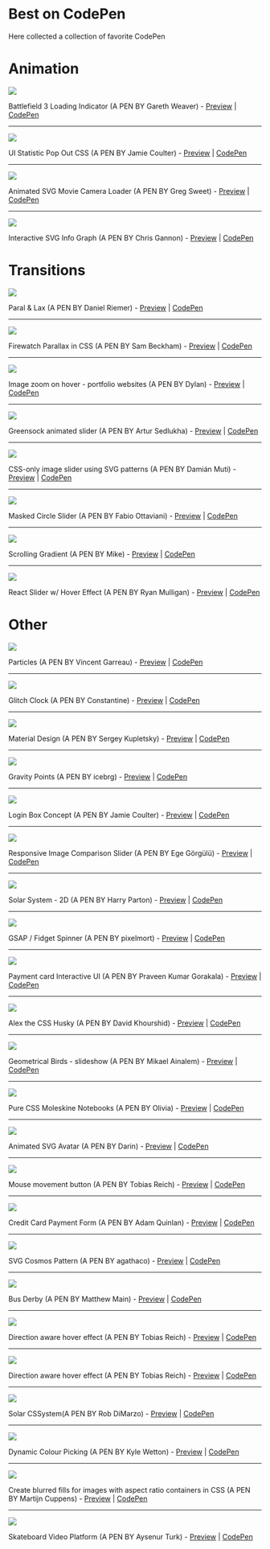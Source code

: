 # Best on CodePen
Here collected a collection of favorite CodePen

# Animation

![](https://i.pinimg.com/originals/f9/60/75/f96075e0ac443e971d3555ef16751307.gif)

Battlefield 3 Loading Indicator (A PEN BY Gareth Weaver) - [Preview](https://codepen.io/garethdweaver/full/zdElu/)  |  [CodePen](https://codepen.io/garethdweaver/pen/zdElu) 

---

![](https://www.bypeople.com/wp-content/uploads/2017/09/css-stats-pop-out.png)

UI Statistic Pop Out CSS (A PEN BY Jamie Coulter) - [Preview](https://codepen.io/jcoulterdesign/full/jExQGd/)  |  [CodePen](https://codepen.io/jcoulterdesign/pen/jExQGd)

---

![](https://shots.codepen.io/username/pen/aNprdB-1280.jpg)

Animated SVG Movie Camera Loader (A PEN BY Greg Sweet) - [Preview](https://codepen.io/ControlledChaos/full/aNprdB/)  |  [CodePen](https://codepen.io/ControlledChaos/pen/aNprdB)

---

![](https://shots.codepen.io/username/pen/pbzEYr-1280.jpg)

Interactive SVG Info Graph (A PEN BY Chris Gannon) - [Preview](https://codepen.io/chrisgannon/full/pbzEYr/)  |  [CodePen](https://codepen.io/chrisgannon/pen/pbzEYr)

# Transitions

![](https://shots.codepen.io/username/pen/AmmjRx-1280.jpg)

Paral & Lax (A PEN BY Daniel Riemer) - [Preview](https://codepen.io/zitrusfrisch/full/bJwhk/)  |  [CodePen](https://codepen.io/zitrusfrisch/pen/bJwhk)

---

![](https://lh3.googleusercontent.com/tQRuq73E5tA5MmtsCF6931-RVlS6Y95QUWxDVmj1zRorufJwxx3Ror1VHHwUXt_HuMnFsz5KW0ukZbT3N8bFR3-c4c9LDYNm5DZGwnsWgodoD3SCpwXMpdpE7ybCU9GEtrgnE30kAfnMo3z4HQkSeUsv5VVvrPtvI2Vwpm84VIL-DuK5Q2Il0lOgBbqjoqP23TbxgBxO9fy-rS1NpYE_EzL3I41wSuNUuGyfh6QUxI5FWoeEy2hK1KMP7rfXdHHvwI-PUlPyD_R-76BBSEM-93DiEeFcLP0AnWhyaCg0S7wCbv6M8sMj4ix06vMx_m2RXb07VHRTNcDt7ls8VhRUSXjmc1Fwj4HlgLypcNEHCJzwSSYK_lRatyzcRWZpTno5wgZaV2TDQdrIc9LNlWfcGNYBPSSEfYY_BIkHu3GWc0Ue9QvwZa4KQ39lKet9P_S-0YWp2U0pnTUphacE6SQckI4O9UrFIdR9JQxu6iGsbme4MAPFgDg5kKsb-iEGtsyDr8kOEXzWQqV3p2mmJpwgWsMsLD_1yOh7ZR-bnhkrPpCavpJQmVQkkkRqQ67CvwEfXDM-0oa3MPeN0e4YLB2I642lbaQ31NVgCLj29a4_yQseb_e4bg=w760-h450-no)

Firewatch Parallax in CSS (A PEN BY Sam Beckham) - [Preview](https://codepen.io/samdbeckham/full/OPXPNp/)  |  [CodePen](https://codepen.io/samdbeckham/pen/OPXPNp)

---

![](https://lh3.googleusercontent.com/Zq5GXbsaH0KCp334zVsYECSPTieiLwcXyOlEU8hOdkHMt0SdRISnx0thpAE5OsG3a4t6ark5KbVGo-6Bf9FNGJY0BozSI-Jw0qy8IZ2vjBXG1KSJJyphjsZdGIaAh5p8owMJDsexJv75isjfAyAQrUgRUNsZ0z3gl2jfiqbnrdSXz2MWKrZtzcTXMNTCLxc1GNrnEAbkLqOcBpPnuq0HjezNTTPBgTDlTtn63RwgbseuLVjk_7Fs2nZKrRrKhw6RWydV0BzjdsmPbApGVj7hQvx7Wcix_COulGoaOWZ4BhxkZh9j5VyyL-c0Al34K-FJTdV7UUkjwf9VsFwnU3nm6RlZTNJO358_CWTUOoeN6ijCc64Vo8FvkZgQ7aeSqacG55PCIbM4JIaGWk0eRHshUpBZ-dMs1J_HzHctXAMAmSpcOLqmWl90XEutsM3HPYZIqtHw8KVrxTS_pDMaLqK2wNSppRmpbELfKJIrsudKOhrfqV8nHiDb0fveHqVclTOrQhVEevVCXwg8RufcG9QRb1bPP-1z5v-Km_qIRgYJWYMseG8TsjRZksZJPXyDT6tmcXBgQ2CuH4uMtmUdY4Lq0oeGmkQ0rjzAWPM9B2IGohxvsu5cDQ=w760-h449-no)

Image zoom on hover - portfolio websites (A PEN BY Dylan) - [Preview](https://codepen.io/dwinnbrown/full/kXEEAa/)  |  [CodePen](https://codepen.io/dwinnbrown/pen/kXEEAa)

---

![](https://lh3.googleusercontent.com/_VgQlDMycRraF99BPfzg0a-yhviXWtwooGFpU-lKJd4ALIMIwHH4Y5UECZnCRsaZeyglp5g4WW_w1_Y6z2bYEIMnkODqqaMseARcNLQM67BLufcGAuTUVkxJ5K168_oH3-3B914cwNbcUu0hjS3Ou2M1mv48lAUoLnr6sGeu_Ur8OCrlJbv_GtXbbyN9bo0MlLDpth7lLMjoPDXVLHqMVzX9yIDPiYNgrzJDO6m21GqUI7gOt8yEc19sH0dVHV8Hkz6G6bW7YBZHuHuipmsTxC0e975K-U1V3iCzXkr0FMeG1zNp1LFeYT7-GFwOFxulEiQWT5AJbBeO8cNdIrxz1cr97hR8tmG6vB0kyvBIoS3m_OpwshCkwBG3ql3PJz64yLfNMMJtlPrS6aw0bO_4Hv359Qdi4xYDQL3VRTXREIjhpzcPEL8xV2fGhG7DUbZtBsfi5XLBDWeWme2qHdfzBaGm8AOhprYDr_APpkKcN2ufBlzaX8D6RcfjnvLivF4cJJqkLfvc1xhHu92bdYqI-4U02VzSnfxT3jnm5CRLyTb4luNh0uJ6ONAPMF0-ZvnLOcIxPLx8UsvCSMS9nqNVVUil2BwB9akBF3pRSg5B6BB4IQb1Bg=w760-h450-no)

Greensock animated slider (A PEN BY Artur Sedlukha) - [Preview](https://codepen.io/sedlukha/full/vZMpKv/)  |  [CodePen](https://codepen.io/sedlukha/pen/vZMpKv)

---

![](https://lh3.googleusercontent.com/M1ToegjRABbyTpqvctD7q7Szl2Sr_beofMGYz1CEWj74FeAz6l04NeEOJ2r1yE-BRs472Hg3sR6j0-FzA8hVcWYsZJM2MoBFQyhahvgCDRj1LH3UDBmI9NNDll8KYLET7COQaZXS5fGckfEKQbAXS_P28xY2Oe4WjE5lsZnl7VKvT1IOe52J7bHORZxx7e18EKK9E0q2uznlDtUtY0F1x79TMR8m2YMc2H7AalTByd2JcxXPrEFTvYxsrAV9kMEeYYHEUW6zVjHJVaeNKaArAWn-l7f_Kl90AnwUimGkJkND9t3eOVzWgFt321qhlcpJantGyGC6J468bLcXjaX0nT8wqG3HRdgUBXEfCtWujT9d83c1TJgyyYcXiKQ8PH0Q_FZWm9v4WoZ3w_9fE23LTsaVXxIrQdBt547TuJxwiNLaYqm3g41KlhhCtv_DaXGrubSd4AKECzK-HzD9i0w5ASykN4C1XhGngbG9-IpArReQLH1fQE-SNr_czsQlXyUkKPAjldQkDGBBBTnGVaySLhC4SBHyWtu48BmkVd3piL_xwnhkNtR9jI-hH3RO5zoZoHeMaphkMnvVLg8DGrKrXjEntCYxjonH=w760-h450-no)

CSS-only image slider using SVG patterns (A PEN BY Damián Muti) - [Preview](https://codepen.io/damianmuti/full/OgBWej/)  |  [CodePen](https://codepen.io/damianmuti/pen/OgBWej)

---

![](https://lh3.googleusercontent.com/jG8tltURp6Ne6J6X-suVXms7Fc5mte3tzmjCk-_AOPEYT87ulNUT4qSlcBkusXcWNn2Gj6rxrSM9CteoYjUle6vAHBRvUbmWbM0Yntyd0E3lauTdTbVCrjdLA8EO9GWcuWayNNUsIL-lcXPE4rcXBIg1N4VSJh-38-H98CC7F221t3-l8cegkpyfCz8MhcB435gbCTcQMnD_RowThvLlW6vK-ZjhFPfc3l9O4VYAH-WETqgVH4jCyglte9cCVlzfH5jd5LjgEoppb3loPsXJqq4A_ZE4qfvK2DyMM2vIFI8bkVfl_01X_KNLnjWmBlQHTGWp7o25wwJIDAD3DpdxIES3sVciNtEXFeCo50EiDDK1_nfCH8yjnPVUTIMxQnH0bDIMZkuhKVzS8nVAV6E0D7l1oWr6WGmjpV08CtvQsz1mXYuQWMTO8_BcXE5egyJ7BROlld-h9rL3wJpI1QbKQqetMtQ8pzeivsB51vSVlx_qIZcJ1fJdmGKAECiF3Njt7an1E4C8aXgRb4xkEFIQeZpQGksPVhAOSbY1JU7sQ1gTTJria3v5lTwclbHYsLCg6RvaNZn3Le7Z0H4P5I-k2CWJn_YYcqYs=w760-h450-no)

Masked Circle Slider (A PEN BY Fabio Ottaviani) - [Preview](https://codepen.io/supah/full/BJYorJ/)  |  [CodePen](https://codepen.io/supah/pen/BJYorJ)

---

![](https://lh3.googleusercontent.com/ih6iQJrFHEPlVEca89jSCYqB_dIg2vY5AnfmVA36bLnA_3WsgfyXf4FborYRxB26LF6DJP-jKgtoUYnpIDNc7Io7uNBjcPQ1AlCk3RWrAbhGeN4YwRuzwjo7nWqSoVjxnDRYo8jbO1YTXbTxZFsuQCHzx8SMr8CFpya7SDi5Ow4o6fB2Lgo_85tZRSn9vN7psSAizCmPW5_ie2bEdmROrExhS7pWASps9YPSykJyozyRdOlkGugM3FnQ0-Fvr8C5L6eTs5jrU7u37EbJUcaGihx0bHdHcMgQcNBqUNMtO8PfLE3WVSjbJGidid_NefAZDwbg0-vXIyFKLG8hc-Hdcjox6grVMm6igVgfToye3YSE1ZMD0uaSZjieMmGXI4bLIfwYNJ-cCK32tKH94vQKY-lKnRnmdGGrC_k-I-VnEvHi4XCmR9Zt-l9x82CeXyp0T-S2GFlHK2xk5PIPoCLVdjIabDTHVfhPOKwPv2CWcVH6M6Q1gx2Y1uFxbrIn30i7OS0a_xSDPxFMDp2Nvj7XFPLmd4ySlHddiAx_EyOPW3tuKZKs-CvnARsmxyeFGJgP1_mGXKp0IyWuiZyLKkxYKvwDA0kGTM_8=w760-h450-no)

Scrolling Gradient (A PEN BY Mike) - [Preview](https://codepen.io/MadeByMike/full/eKPZZz/)  |  [CodePen](https://codepen.io/anon/pen/EpQPoP)

---

![](https://codropspz-tympanus.netdna-ssl.com/codrops/wp-content/uploads/2019/08/ReactSlider_featured.jpg)

React Slider w/ Hover Effect (A PEN BY Ryan Mulligan) - [Preview](https://codepen.io/hexagoncircle/full/jgGxKR)  |  [CodePen](https://codepen.io/hexagoncircle/pen/jgGxKR)

# Other

![](https://lh3.googleusercontent.com/eDpuPASSyWLgKEs3hQbQ7DtoYN7BbOP2Ge0SpDbDHvLEV3daBfzpM9Ly0IlFHNgMTemVSkEdMePsk7Tyyhr-WB-FpOIRXQ58LU3Axr1Zya2HeR-zooh0jB0bBfa-sZkArgO0k0it-Ab2PeGHeLL9Ix1bfPc2eXoXylsJahE3aaiIGv5fJJQRm2uos-qjlUoDxMiCM7KNiUJxFg1sQKWf_Bh-tcbAKoUHqHFSc0mdyUOD1vipM7uPL3Tfxshdnmqnfxb8WfizInqnWy5TTv7sC0vNuOWaJUDp4EqBq44mTP5ejWAE7540sV5zxOjtyXmwHvLoJWDIlj0aQmg9xj8SCh1lmkDOVUjknCwFsDC5HJs-V2gC9jblgB2frHcqUEEYmr_5_ZJcfvieTPgB52Lgke2tUOIxVp6UogD2N4JR7GHsGVMbFRw9aYUeOD5LGZGQEXgOR2bikRmonFzdEvd37T9wjshWUIPMsWbxu0Wr51OETrcPnmTeYsw5iCbZkDQ68um1TAmqeD091W-vsNp9D2Ubb33oGr90YzneIXYIFb7GnNvxGPCAWwerENNSsUHUceLeo29H1HVMLPhCU_XRoShWwK0ZDY_PL4ettu2M5EvrEmrRMQ=w760-h450-no)

Particles (A PEN BY Vincent Garreau) - [Preview](https://codepen.io/VincentGarreau/full/pnlso/)  |  [CodePen](https://codepen.io/VincentGarreau/pen/pnlso) 

---

![](https://lh3.googleusercontent.com/c-suYx2ey9KDMzelgiS6fu6w8MtbZsGaKmeUWQdZgsl_qQXfyIcZNfh2pqM-S62s219hw_72eIuENtkMpUKUhpCy_AEKrW32Fw6_l3jFESgWK-jEl6jVjrghQpp1byBVFtF9CDpESI4YAJzLjd32CROVmCRmpbU5PKSsDqAY-My7Y84Yx_BcGobfzN518iIH2fldQWolDmW5SDhaT23jEAlck_HnN1KhvMBxLnkqpfY-81im86Ya7Ne0-RK73l_EwOliiAuXdMGj35SvevJwg1p9c7eorc_sD47MDk7YfO2Odx17RJ1_6OhpMogIP8ofXr5m6X406CM9KvC9lC5QxrOl6jZC8aeGzXJK99bsEqVvaKU7XwD2d3IFGkxvubvRwaMzFrfaflsfHfvZrq2O1Kr17CGhPZce3jV7nJvopLs0ii1_N5Je4Sdny-gu3Ie5owBX6xZNRXLziD2lhTaJb0Lekipfhwwo0jjwN-EMLeOeff9pSGMVyB4UN9_o89zGyeaNXrWg9by7QqfqKlohwfTCerjueeuRD0y8Ct64smbornJHUNsCHgQzTXAG4h7bG6GYyQuHXxvms9Vv8SIVxNenjIHgwIk0XygTH7aDf0MkdAbODw=w760-h450-no)

Glitch Clock (A PEN BY Constantine) - [Preview](https://codepen.io/dats-wassup/full/FsGtu/)  |  [CodePen](https://codepen.io/dats-wassup/pen/FsGtu) 

---

![](https://lh3.googleusercontent.com/cGrliS-Hw6VtDTIgOBRFcbcmPK3_Ta4amvu-IeHnlOkx-C9-Oj13nzPD2D1xuCM_ioUrIpffFQiEfB9Q0sf6nADxMMRgjRCxAcmm162An8w6CKdX4-psy8e9Ds2JZsFhz5IKpoEz56y5v3SA9AnDsj9FRuszxblUHLfBRU8eL8hdsWta5uTTYs6mTd01qieX3CUqQsJ3OyW5xL6XtV8_ZYxP6Qf_7-8Ht227Vu8LeZVRYJ53hZqyT298MzIx6sPPOzLkFrl1N3CGdSWz2he4BH25qbChRfB13U6rjSgelOQGgLDguV7t9YWce1-U4-cb4FZHBDxlVQgK7xKwngvsmbJD_sBwCiAEJOUSMRfUYCRp7H6SyrzjBfdSaZCNbgg9FUMxDMi2_KIIMv0OV6-cNNXUlWxO0G5HPPWLR139kDXYlbeq6ii5IxkzRnDsDjL818Y80_rT3XhgU_4GrajWcLzW3p2Au7zc9o-49mpmabwC_4bJO59FYuYSvqQq7R5_ICriCM7SlM43-OV68AJh1iu2sCexm0hrar4Sbj4vAfiNUd-F6i4xLQBKFjtSDmepeeA1kaGFidmQxXDa-hITvsDZpUajY0OHAmCU8lQGfq4CGHpZ9g=w760-h450-no)

Material Design (A PEN BY Sergey Kupletsky) - [Preview](https://codepen.io/zavoloklom/full/wtApI/)  |  [CodePen](https://codepen.io/zavoloklom/pen/wtApI) 

---

![](https://lh3.googleusercontent.com/r4rPE2Srygqe0Bd1cH3XgoObyZ5ZDZSiVeUbDMJIPrvBiwNK2GICv5QpvupWGCNx_oopWhI4CkycCM81YPmFZyMZf5Ht_4TE-GQzaHA5rvDA7NgNLT_vgUfsbHHxMDnWNJu8842-O_FBin_1BufWYYTeKwfx2W7rOg19BQrISgLGuyAd8lYywikxzFkgpQRnq0Fxxw7TD7WO2a7-gBSvxhF5rO3f7HFJ6jYjDGUVgoGMOsI3Qn2qjz0muGjAMxQ51xV0Jl9QZOlVrBTCCscmIpL3efa03MXfAv4PUxo1bU0vsHRC9nW5V378lZ85kOYK1C30EmTb7Uk-B5K3N1yflLrK2VXVpT-eBzVMwSvCe2BZZoVQamGwXrut1zdaDjvF_AxzLQWAw4Vj6urD0WjVgZbDBah_9r9eWd1jzScA6qZoYuGSPLjrKW95nEIigc6X2D4ow6kmt-sD2aLw2LTULW3K5BCrdzU64KC-V-m4MvQauIPT4oajAF-2M_1TL_qbqa0rQFjWSpecJCcn4xsvFszlNAMHt6YsuCe4XIBnYLdDMg5w-m_VWXMAbUfsrA74n0fiOPF_n6dsjmnjxsIWwSJxlsYJ3t0xRS36MLicu8Nb52od-A=w760-h450-no)

Gravity Points (A PEN BY icebrg) - [Preview](https://codepen.io/icebrg/full/qEyKYQ/)  |  [CodePen](https://codepen.io/icebrg/pen/qEyKYQ)

---

![](https://lh3.googleusercontent.com/qiZCzsK0G8hXsch-J2N7FUAjY3bXhpSejuS91VkGEp8CUaFkqQvXmE1LlXN0NVlv30K-K9rUNfIBWxyDVsjQHro4b8ow2JiZSTJDfG9tCGj44d-eQqxe0im8oSkqLkKFO050kH1jLe_Jcv1YZzfQimixNEM3DiHoXpVmeBSavnfZm0AKPhSLI10Kpc6mWOBFRc4V60A1iIWG90GvN2Zg2wsZppE_ENuQTeP5t4iT5ohRiH3QVeu2kx46X3-48V1PjuPTNbGT_5OO3h82v0A7FPsEimWG0ZNT7PU3fPWBmaeVv64IHAVB6_MzTT9TarF6_adgQhzqfqtUoBYCmFGYT2exvHStatksQFJ6ILK7PyacvaHxzVyD3y_RqhKakZPPRBRhICVD8t9N2qfT9CnH5B8zuFe9Gl8NhtjVvR6-njSp9kbqZ_FkG42VXZOJ5B5Vd8wbxERDGD8sQeyFN3O24AJt_VgbfazngBGYG2x-NBDWFoHMo6vkQNo0yHEzPjC8FV8Si9ToP0BrD-xjHdtjAPXWoDcfakUoRjVGZOgWiqn4lsas15QY_WvrhSPM8ojwLh8fAhQRRAjDSsfiu-j9EVd8s2wwKl2P1G225ZsJivxgTgwQUw=w760-h450-no)

Login Box Concept (A PEN BY Jamie Coulter) - [Preview](https://codepen.io/jcoulterdesign/full/azepmX/)  |  [CodePen](https://codepen.io/jcoulterdesign/pen/azepmX) 

---

![](https://lh3.googleusercontent.com/xTIf0B8Hlu6ZVrYeLL_VO8NJ5OLKFBrNw7dve0JKxKohMTPqLnaWrNajDf0wGVYm22sxY3KyIPfPx6ic0l5LjcHy2Pyu52bd_H7xxVjv8EpZYjeHDTZc4qlAW-SmFcHZB_R3aVVDEXiTMLPdp7REHSTAEmh8G45qN3WaSBMp60vS9cmmUDKuyqig2b9e0z5KtyC2vPvJ4ESGa1-8C6DjpQCOkUBhSBKha8d3F4PwNCIKmGfSOmwYVRkB2BMumrWF_eSyjew1swfw3AL_DGFIBrCdBcvlEP3oRjfGCe1yTXi1mi94P9p7aizu8TscAp0QpG188I31EaQFIrGacYIiUP0stOwh01aZjhzbNz2nTiZSx_Lbm62rJ3KvFSKdaJHgEpeUvj6bYD0AviXsnN38vQHuRcdN1mW4DPa_1TTJBSPy0xEI89W6x0suCluJOJJ800HB7KuKwwFJ8Rsn9xKlJeVfc4fUaACejKNUbOOZ439p-3dmCrcjuxv3KxNbWZ_R9XiHnuqaTe0GZFk51hsNiyRPRdFY0We_Kb5usamM0SoGmfaUwUhGOoHXsPT-cD50RLtjIuErMKmW6PzQNbm2-QRplr9KbYDdu0CTXBhslBHCjgqz0g=w760-h450-no)

Responsive Image Comparison Slider (A PEN BY Ege Görgülü) - [Preview](https://codepen.io/bamf/full/jEpxOX/)  |  [CodePen](https://codepen.io/bamf/pen/jEpxOX)

---

![](https://lh3.googleusercontent.com/ViCJdnA_zzKLGJizvLbDEJQt8ulTkj-kzQ1OF68ok_Qb_mLIj_jpUBcSVr_j5-3ctMz4Fplq7DGvGd4_sY2PXvnZ3JOhE5t2yadDq7GY8ZdiV0-zwoG361JmEI06YaioArffot3AsssU-43tGePu8S5_X0-VNny69uFqjJkwHU05MCOc3MtYBFA88TqodbtATTvUhkNq7o3RRw26REenxIriVkg1a2mwLlKUoRY0Dxs-5RECpLBMDxuPMTEiqIya7dJ5wcm1DDvJLH3_VeiU4X1cUsFao2y1nHOmVJDmUZrZAyM3HdzoyU_IuQeppKy-oRLgI9Q8uOXOvRjuN8DNS8KMuVjjcCF9y_yUABRjppov2gj8o6ALx5Odfsw8wZVHm0F1-ApDnwxOjGumQ8rTz0-soKqqfjm7rrpN1EpRvvXAe8sZighAW1exchRQ_Ekg1rP9jigxK-zWJDpzc9t_KFvKRj46RBMpWb2Ty15KB-zNd3vy9kWVJHEOUbodovv_s7Sd_vwdJTo2BW3jQO3gZ0I-doC305WfzUnil6_s3JpN6LggxjJrqVQGOASYirhLH7e1bY28ZZGoCZFS5waBXrPt8SkBoSvrySviHZp3hRl8z5ukTg=w760-h450-no)

Solar System - 2D (A PEN BY Harry Parton) - [Preview](https://codepen.io/hparton/full/pbORxp/)  |  [CodePen](https://codepen.io/hparton/pen/pbORxp) 

---

![](https://lh3.googleusercontent.com/Du4zjbuq4nFHr7ZMeyZ5Ow1U-VLmi1vPT5RJXufXkHAWzTXOXcx2jaucWT3W4KkklpVCRr8CHYVoLAq5gVVYy2JiGaqUmgeWn2pEkCkQevJCBBt2E_jQ2j4Xp796Q2jLJvVERwqxCnyJd-iyS9RuI5fMu4PR9cPfNGAH8pIar0mhES-WJAFBSfv2U-34tMzB_rDX0K1oUrJ_rboOisNvfJPMKFVvSVEM_8Rik9kLe7wPH6Pik5ct_pWvNmosjZjoys0bQ3r4bMA-cwGfwESX_dddrvQzwS__4OuiZsdbUIMSCZBsudOjcNzBilyc5Yu_PogNRNM4X7V5gi_FGYctqTIuTTWAZCLplsUqMddkAij_m77xjYWT0RX3XK74LSW4Pa62PTsSFdegBet2fehqM7TqSAX-XT7HGj1ctnSAh656uxRzlmCwYFadtiz2d91sH-aDzSSxSxcRNAYhCvLvC5RU04lrq0K56ey5xRZQ4XmRUTVYHMrmbzBz3IELMT_SQr3l8x_WYKWOWXHsLmUiJz8BevKkfOfnST3fTkCYpwoex7qNhzAkDP3nMOZ87StqUZ4KHYH6ZofozicihRhtm-AVP0_mytAY-H73mJwF-i9znKpFdg=w760-h450-no)

GSAP / Fidget Spinner (A PEN BY pixelmort) - [Preview](https://codepen.io/guyom/full/rmXyvR/)  |  [CodePen](https://codepen.io/guyom/pen/rmXyvR) 

---

![](https://lh3.googleusercontent.com/cgvNhLJK6khaFsUHBFsCvf0oZWeKwC3NwpP-LqArK36NVrkhmAHeTOWGxukyQvbVRP_jW9M_NotSopuH9edLrEKuOQv3eJN0tLY1bucSmakf1N4x-9pHfBLjQAiysnBBuqbbCuJkoLd8-lLLFcljsOL8xOwTcJRMIe7FA9aQ98quL7lOiGVuhBBtHDYGKE1FZ735Z7F_fXi1rjSccOIsE1zuDOXg1_3WNqINUz7xmTlFLT1w0rqE3zizx52_IPmIUJSZcd7MnIVTTAAPwLn-TuGXEzUc9Da6CfqC6DGMJKEvjYBSVCm9hgNSDffL62O8CJpqQhcf9PxF7EljoNGu_OnXAJRCF-_FcameYLVDxJWVjbTzGvZMMzCw6WY4jJFunyGPdb3A8HJsV-iMPuxzS-UKu2UmIQGMC2-vCv0830Ip3xyQymM908fMIHkvMxe0LA5PCzP-69pHl_Hu3x8KKkZuG4ZTidw2eJbKML2IMqtR0QBFkrRtU95DJfbWzbKwPARcsD40K1o7G5VhuqgMV8m8K6JD3x2sCut-tFe5tuqnoVadcjLYWknBSvdLX48UCLJUUd2pfmMIpHZOpIE5tUhHxva-ddQvn_th20bNKQP2VgYaXw=w760-h450-no)

Payment card Interactive UI (A PEN BY Praveen Kumar Gorakala) - [Preview](https://codepen.io/onlyveen/full/zzapvN/)  |  [CodePen](https://codepen.io/onlyveen/pen/zzapvN) 

---

![](https://lh3.googleusercontent.com/23lXbCXUX4UEoqH-e86boBWRSfRQvXN5Npek7Cjrg1pw8ssSw2c8GITSVlYsCGaqSBNc9pX3ci9c4xReKbP9EJqwuIYBErHj5GknH4kxRWE8wB66RyFUj0vfuM6Mft3xqEuyEgBygP96FmuXDYH0T2vBFYZrAg9z1oCxJvuNqOm0E1NmDvaSg2J1zpaU939xfKXYWZQ-eLExFGUqmuGN0gL5mmQrUitEf4JMi1Q_eVxF17ZooPtsklZjUoL6fUkZhjyJpPPrhZKjKO44SybaQ8Hvb4Byt2REbRvPsOAmxJnLQgHfL45pWz0TxeiSuU7WFV9TsOQ0QHI12zARQ5wuFG61k0v8VgEQcoMUGX6v-gVWIHmCtNB3feDNEYHM2n08UBg0Q9l-fGOCK_AxNiK3MyJ9jllH80saXCSOjB_BAs2uKb-dW5pI5URk-w8XlCSvXQ55ipE4SyGUBv2dcz4lY9NrAjc-uEV1fCE14wxQ0KeeFbSq6tf8AfMYEKqdAl_iJacy9m1RNv3plQTnO6Ujv0Bl6r1sm0-wWuEdQxWBdpUpM7ZmCTDdXEsqyWSLf0AwWwzW2rFhcaWU-Ayts6f0HY1jS4Ky0UVdFajIDevu_Fszvg5Stg=w760-h450-no)

Alex the CSS Husky (A PEN BY David Khourshid) - [Preview](https://codepen.io/davidkpiano/full/wMqXea/)  |  [CodePen](https://codepen.io/davidkpiano/pen/wMqXea) 

---

![](https://lh3.googleusercontent.com/KIQ5ULPBYjU3hRwDQWAmB3_d_fwu0mX2tHGAuA7qs2-_LNCFWDaHEgkE8xWlm7sLbiQioujNSE3Ksiw89qIflv0SI4hqFzA9qExf8quL4CIuFKaQ64KKJtZ9u_oVzmLVbgRxnS3QUvAGMnXe-aJ4w0Ion2xxZPFSO0DJKS0peen_gpvwkmVDPxh1hsTlWUylKcIn5AEpk7pvhtwOmVjJ5vO9eJW7O725gXiKUFrBurEG8oNiaMRNyt4Z5egWYJAUjqqST6d2155uJjluEKUhN9DjR6u-zsXR3itTIuCGITCVoieA08MIwFdyiLYKFtEfELPNJaYzFFTaELI_Cz4KVlNVi-sIVfThSTpi66MMA3vC4XXcwVtovawoKxl94y9uqorCQMd6PP64hqFhdeT0Pl554dsKKGPzRgkd0VKe1EpTrq2UCAj_swhrK1wWQ0oU2okKS7hlghWzejevH61Zc7T9C_l-cHkCbpJfGJTEPmjgTKB-ks4gJFOaCxxhI_ti-ljaZEG99ORQHNO1ce2a6s_paFdc9Dca437Ph2DWPz82dyXzLV0pa24uc0t6EX5_Dju2gGNf0s0aZdoftuybEViSuMlcznGH=w760-h450-no)

Geometrical Birds - slideshow (A PEN BY Mikael Ainalem) - [Preview](https://codepen.io/ainalem/full/rGvaaO/)  |  [CodePen](https://codepen.io/ainalem/pen/rGvaaO)

---

![](https://lh3.googleusercontent.com/UpCCfe2blgrWHjjDnxLhagQLapLPpBR3ir8PoOxU7ASieoYVkSxL6nRsqwKUC5DJd0l0QXUm40HkgYDPSTq9kAMPtjAuhFmLwvjlaiTzUlthEvLkOjAZna-IZZ6ke5n58AxU-KeboP2T281j046s7mTai30cQ7h6Ggoh-YMWnV6yqEmCoTTVQMnbBDYtUexe2UDjUe9FqtkI4Ex9tGXRZObQUb98Ptg6-MmgLWwPuf--58AMhB2A9UtDUh6z-AUplNnd7EoVoJoiNFka64m8ADm_98DNb_c6u0c2q8tC6X-8YRWtZaShQ9KhO64AFBLP2MOofXo537xBcwT1RbwcztZKtiqBx0TbI_a0g3kYQXTB4l5nC5RYbmEzwZGpTn13HrdjECr9ohe1cNEh3v20zH-FFvrw8W7gdKyRH6Hg7g7Hq6ibilWV5A_Bryw5UHh3JYFZQVhe8bmMnU3aGRdUhbsBVvdBqnzg0vWb7o5S8apY6hJAtC0bdqkOvdR7UZOy7BmmSg8j4KL9xVzhHutIqD4l5sMw6qxgFH4dYR5hKt3KsQxxajlV1zOFVNGF4c2U6bo081Fyav1ROqlnYhCpGqfXLTJK2DfO=w760-h450-no)

Pure CSS Moleskine Notebooks (A PEN BY Olivia) - [Preview](https://codepen.io/oliviale/full/bLYQQE/)  |  [CodePen](https://codepen.io/oliviale/pen/bLYQQE)

---

![](https://lh3.googleusercontent.com/Bf6alOUynlI-PTPQqkwlOaaZGvy969jj6sojEVV9K-XuW3WNES29bYhnSoIfY9hwvTx6FtGInnhYz69rO9ipCoHul0bVV9IAcoyRaPl9RCA6AoFhBfGXIFkS5Lt-DJMsigfild7WEE0h59qZ4stOa_ITWAXaKYQw2womc94eIo0AkhMoTDGGhsNwjk7n9aOmvUGdiyKG2OKploBaykRxzgSw0DUHLo0ud4MIpTVPrXuhARv0uwiU3zCBT9h8orL8NGA_v7L3OeprbHmt1L87yUHmKOanHAsw5a9l47PJD3AEOcv0JEd4uecHXi1hgAEmh1Fo4URwT3x4P_JNw7NzLhWcO2TsY2pL7DsCGoN54DlGfJa8OSI2kxiZbXximzVEq4v3WwCLmK05r4dXdvyo15lWDOFcQ5V0FmcaQTPsxICk9IwGVaZt5rwp4yl6ZKjF-vqMvGAzPfmRjWnIclukgCG0GL7MuxVejo_rz_5IH51oac-sG2fYdDbMaD4X1qw1Qna07sK4wqjayS8MWuajX2R-Vj8akqoUssvuyGtIpXLeHRkf38QilrSy3VAGVwNBPQvnmyX5lBHQTG0IXRBIz055DMdv6A8h=w760-h450-no)

Animated SVG Avatar (A PEN BY Darin) - [Preview](https://codepen.io/dsenneff/full/QajVxO/)  |  [CodePen](https://codepen.io/dsenneff/pen/QajVxO)

---

![](https://lh3.googleusercontent.com/xrVemY7o1MVeu5WyeYBBfOQ1wZMYHLsQYbJ1QmeN9Zaz3TuZ47OBFf10vXzBjWL43YK5tmm9hHYUj7N8OeGkqzCX8IW8qM_K4iQRcGKxd1azCxUjxpKl8qnqllBZOmO-3KBT9fJj4D0GTXb0gdMHC-fe2GJ4T8W_QryjxvyyomPDBugo_1fWTXs37Z7wh_lqQoU-96gg5jFkGWa73xXFcuxWKwhqoTA2NA76JkpS42UbgdOs-ExKMbbDyFLy2LhDv0nP5diErft66Nk5WzYnKmSuSiwCZVyp7ldzK5TSyB4RZNvJyp0vY15Ce9kkyG3NJ-z3jdDv0-8K4Wwj0ZDusZ4RJENjmnQTCnVHVMIJJHsAw5rsZ631HxhcnuwZaWSRYt12sd3e76bZJHyvlK3Y4hIiB887Q_enV11AganVzplqjfbxpF4kBpPhkWfi5GXnVO61EoSaZ0mRbI4IF9SA4_XiJ7Mxkn2IMc7ZA2SvBfRv3pPbp9ZhbrMYynBlgi2JvjG8pKR5jfXM5h_rYVwoKgwRqfpn3kyqmT5BA4TGySczk3YjY19oMZBvqRY6Jtn-SkTeHDqHSl18XoIeyaUF-Mg7EDcN1kW0J5GKrbyOsh-6-4-zsRbIZAIA=w696-h316-no)

Mouse movement button (A PEN BY Tobias Reich) - [Preview](https://codepen.io/electerious/full/MQrRxX/)  |  [CodePen](https://codepen.io/electerious/pen/MQrRxX)

---

![](https://lh3.googleusercontent.com/7exMyliHUD2tOvqQg4E7ofb8yNdP4FLSyMaWbLwhkFOMrzTe2N2u2ETcPtY23niBg0RmNA0da8kYeXhxA3QOo0Oi6ccG3QmWLveEvv1ZK_x7yd7ZlSRobmHLDbIZ8IRl-Lq6oFViJYmdx_tREsCb0T4JCyVuheRXO1-fvDSvXOUbuaA5JU01lI__SgEn_wBy8crf1972EPY_6NjlFDRkywyYWetqHZJrJhfI3mJ5CB8dNv8H8SxaxGKXUFgWu6QFgluRN9j8PO1ElBr0_Y0w8Twpr2lxWpKFYyLamFQx4B8a4xms-WQlkblSPQ0v__I_VUpMtzAeJUsBYqFWnKyFhwgTeBd2IlEMb-kS9pau9z2teLkyFI5xZYdDMIuR9lQUWs9vM9aBXwe-Lc-MCoGOEAkQlojVxDCHZhHBZgrGnmT-luadPeLdAOwc45KMo_7G2gT7CuVs3kQCFMxSAQcyyL-5Fd7ioEF6bRxQPAcj0urnSKtrQJzs6GmEpOfx1zxfAwzRn9RE3kIcfQ06QLgfIbkRIaHglBOU_RJBBXvWZJYMij8ddDddzfWQhR905QjP7pTbrSUCmX21JERBhlgQdlaAXum3xDkvouY-EkGHHkWkaGsFFMNAPKTC=w760-h450-no)

Credit Card Payment Form (A PEN BY Adam Quinlan) - [Preview](https://codepen.io/quinlo/full/YONMEa)  |  [CodePen](https://codepen.io/quinlo/pen/YONMEa)

---

![](https://lh3.googleusercontent.com/kqybU0uYAAIdt8RtSDd-cpHmY6hD9VHTaYfd-ImsNE91bXoKeuaRCSPv8oCQ7QzwxeRweQAgtZYFbA0kak8j0Sm4P5k0pe19hObZdQOpuWHyc4z4yQAi3_tUkFWvKiL7lWAgxVzqPqWkVd-QGsYOSchMk8xLHZYnr1rIH9ydA7u5zu2bEwpcy4mXwX5kYAl1HZnUYF5LgGfeg_5Q5CoRcAdLlAlN3CwYUT6l5iKFQQ1KqS_n-TVv6XQWWLKxfc4hRVjbShxYcDUKLIkJd4Kk1UnfD1XyB8jtnZeoi2jc0A9XWPmcN2c3YhYmXZBa2YgbeEQCohxCmlFGpoqJ-DYXS7bVgMjC_b1mPI5L-OHvv1I-mgqt580ztaiCapwE0pp9nZ9ihI7I7a6K6288edZSZ82Iwr3SwCieiUrqHnQD7WG3yefS6f5bHvNdpKtaLXeR1G6u9DupWpiKjc_ceWuL1Ol8p6UHfyt8mjtZkvXu5Nv6_yQEBJF5WzM0qNZ5jeergG5oRU5cCS-sI7vNspiT9IualfqFnt6B7azPahYm7vspuIrcLjGZweCiBMFOq_XRSBJj51305Ec-MXrd_9pa_Q-48-HHx8SZsFoBrQpblCCHVSYxiCfkMJRZWZ5aRJVahCT4gMaeiuOcR4JfRA=w760-h450-no)

SVG Cosmos Pattern (A PEN BY agathaco) - [Preview](https://codepen.io/agathaco/full/rqMORZ/)  |  [CodePen](https://codepen.io/agathaco/pen/rqMORZ)

---

![](https://lh3.googleusercontent.com/ZtV7drpHLBBZx5_MXUnlKcFOIj3ZFA_baCaKBlBzu6IYMPVLLC6sH1j_L_FFfqT74qepcp6tUqU1s4JQUQcImXgjJ10ChYAzKo_9yCJzGJmIvGXe9tBSl4a1cIDCgdMcx8aHsnDi9T8RsxfGgnOtHGUb69wLzy6KwhMR3s3Xyh6uhD4tUOq50DuJ10HMnY84srmkJRww-LK1jkjNTh9paQeXAZ7WYtL19xZNgmdArGmthbSwWVJTFQtMq0WAjznWLdzoVvF9m_Dpz6wu3RQTyDGIaMciUblZ_AlXsxXx940vUUkGKHiBH6rouZN-h9es-wL2SWJScBJ6XQUDn9l2tRU7EywfnzzD9ieNz0R_k1bPUlvk_8lVWt7lr1S-F0FU6kx0ODyO5YCx-Bi_n5kPBYIougJ1PwGGZuZmUExpVOnwiW9SKDa7YHBFmx2Y5XS1PBgIc4ogiK-QopXAX-4vDSpnSYMFO2fq6TS2cuYrL7gM3RqRR3oP1bYZvPE9SOl9Acz4mKPig9BIH0Ay5mpSQP71BG5bs6PKy_CqOnqocqk60sDmewK9xD658YR9ILet5OR32He-nGPBvYQ0a7dZIcS_DpdYfEb_Tp2Nx5nXC8Mw2SCMMy8IRt9HTdWKhs8xqdto_G8N4v-oLx6K3qxhre8t6UeYRuLq8RDDJw=w760-h450-no)

Bus Derby (A PEN BY Matthew Main) - [Preview](https://codepen.io/matthewmain/full/YJwoVy/)  |  [CodePen](https://codepen.io/matthewmain/pen/YJwoVy)

---

![](http://immage.biz/images/2019/05/15/SQlp.jpg)

Direction aware hover effect (A PEN BY Tobias Reich) - [Preview](https://codepen.io/electerious/full/xeJPbB)  |  [CodePen](https://codepen.io/anon/pen/vwgpvx)

---

![](http://immage.biz/images/2019/05/15/SQlp.jpg)

Direction aware hover effect (A PEN BY Tobias Reich) - [Preview](https://codepen.io/electerious/full/xeJPbB)  |  [CodePen](https://codepen.io/anon/pen/vwgpvx)

---

![](http://immage.biz/images/2019/05/15/SQlz.jpg)

Solar CSSystem(A PEN BY Rob DiMarzo) - [Preview](https://codepen.io/robdimarzo/full/LMOLer)  |  [CodePen](https://codepen.io/anon/pen/PvWQZe)

---

![](https://codropspz-tympanus.netdna-ssl.com/codrops/wp-content/uploads/2019/09/DynamicColorChange_featured.jpg)

Dynamic Colour Picking (A PEN BY Kyle Wetton) - [Preview](https://codepen.io/kylewetton/full/67d6d5a6a4b142c8a8612fed92992792)  |  [CodePen](https://codepen.io/kylewetton/pen/67d6d5a6a4b142c8a8612fed92992792)

---

![](http://immage.biz/images/2020/08/30/SfNX.jpg)

Create blurred fills for images with aspect ratio containers in CSS (A PEN BY Martijn Cuppens) - [Preview](https://codepen.io/MartijnCuppens/full/NWNdOBR)  |  [CodePen](https://codepen.io/MartijnCuppens/pen/NWNdOBR)

---

![](https://cdn.dribbble.com/users/33073/screenshots/14958858/frame_1_4x.png)

Skateboard Video Platform (A PEN BY Aysenur Turk) - [Preview](https://codepen.io/TurkAysenur/full/LYRKpWe)  |  [CodePen](https://codepen.io/TurkAysenur/pen/LYRKpWe)
